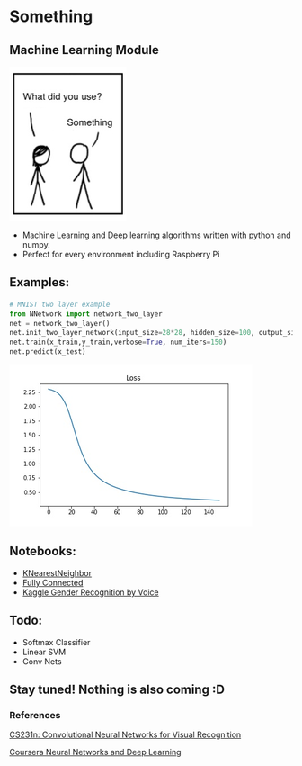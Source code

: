 # Something 

## Machine Learning Module 



![](img/something.jpg)



* Machine Learning and Deep learning algorithms written with python and numpy.
* Perfect for every environment including Raspberry Pi

## Examples:

```python
# MNIST two layer example
from NNetwork import network_two_layer
net = network_two_layer()
net.init_two_layer_network(input_size=28*28, hidden_size=100, output_size=10)
net.train(x_train,y_train,verbose=True, num_iters=150)
net.predict(x_test)
```



![](https://github.com/AhmetHamzaEmra/Something/blob/master/img/Loss.jpg)

## Notebooks:

* [KNearestNeighbor](https://github.com/AhmetHamzaEmra/Something/blob/master/Examples/Knn%20example.ipynb)
* [Fully Connected](https://github.com/AhmetHamzaEmra/Something/blob/master/Examples/Fully%20Connected.ipynb)
* [Kaggle Gender Recognition by Voice](https://www.kaggle.com/ahmethamzaemra/something-net-experiment)

## Todo:

* Softmax Classifier
* Linear SVM 
* Conv Nets


## Stay tuned! Nothing is also coming :D 

### References 

 [CS231n: Convolutional Neural Networks for Visual Recognition](http://cs231n.stanford.edu/) 

[Coursera Neural Networks and Deep Learning ](https://www.coursera.org/specializations/deep-learning)



